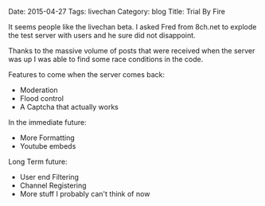 Date: 2015-04-27
Tags: livechan
Category: blog
Title: Trial By Fire

It seems people like the livechan beta. I asked Fred from 8ch.net to explode
the test server with users and he sure did not disappoint.

Thanks to the massive volume of posts that were received when the server was up I was able to find some race conditions in the code.

Features to come when the server comes back:

* Moderation
* Flood control
* A Captcha that actually works

In the immediate future:

* More Formatting
* Youtube embeds

Long Term future:

* User end Filtering
* Channel Registering
* More stuff I probably can't think of now
